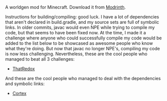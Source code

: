 A worldgen mod for Minecraft. Download it from [Modrinth](https://modrinth.com/mod/big-globe).

Instructions for building/compiling: good luck. I have a lot of dependencies that aren't declared in build.gradle, and my source sets are full of symbolic links. In older commits, javac would even NPE while trying to compile my code, but that seems to have been fixed now. At the time, I made it a challenge where anyone who could successfully compile my code would be added to the list below to be showcased as awesome people who know what they're doing. But now that javac no longer NPE's, compiling my code is now less challenging. Nevertheless, these are the cool people who managed to beat all 3 challenges:
* [ThatRedox](https://github.com/ThatRedox)

And these are the cool people who managed to deal with the dependencies and symbolic links:
* [Cortex](https://github.com/MCRcortex)